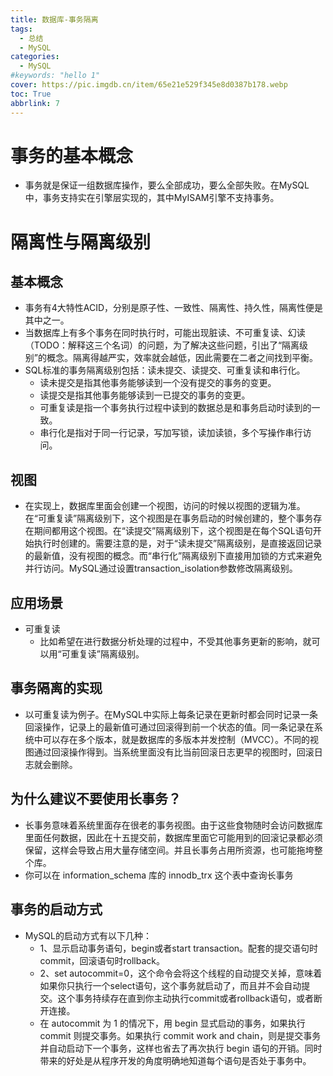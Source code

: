 ```yaml
---
title: 数据库-事务隔离
tags:
  - 总结
  - MySQL
categories:
  - MySQL
#keywords: "hello 1"
cover: https://pic.imgdb.cn/item/65e21e529f345e8d0387b178.webp
toc: True
abbrlink: 7
---
```

# 事务的基本概念
  - 事务就是保证一组数据库操作，要么全部成功，要么全部失败。在MySQL中，事务支持实在引擎层实现的，其中MyISAM引擎不支持事务。
# 隔离性与隔离级别
## 基本概念
- 事务有4大特性ACID，分别是原子性、一致性、隔离性、持久性，隔离性便是其中之一。
- 当数据库上有多个事务在同时执行时，可能出现脏读、不可重复读、幻读（TODO：解释这三个名词）的问题，为了解决这些问题，引出了“隔离级别”的概念。隔离得越严实，效率就会越低，因此需要在二者之间找到平衡。
- SQL标准的事务隔离级别包括：读未提交、读提交、可重复读和串行化。
  - 读未提交是指其他事务能够读到一个没有提交的事务的变更。
  - 读提交是指其他事务能够读到一已提交的事务的变更。
  - 可重复读是指一个事务执行过程中读到的数据总是和事务启动时读到的一致。
  - 串行化是指对于同一行记录，写加写锁，读加读锁，多个写操作串行访问。
## 视图
  - 在实现上，数据库里面会创建一个视图，访问的时候以视图的逻辑为准。在“可重复读”隔离级别下，这个视图是在事务启动的时候创建的，整个事务存在期间都用这个视图。在“读提交”隔离级别下，这个视图是在每个SQL语句开始执行时创建的。需要注意的是，对于“读未提交”隔离级别，是直接返回记录的最新值，没有视图的概念。而“串行化”隔离级别下直接用加锁的方式来避免并行访问。MySQL通过设置transaction_isolation参数修改隔离级别。
## 应用场景
- 可重复读
  - 比如希望在进行数据分析处理的过程中，不受其他事务更新的影响，就可以用“可重复读”隔离级别。
## 事务隔离的实现
  - 以可重复读为例子。在MySQL中实际上每条记录在更新时都会同时记录一条回滚操作，记录上的最新值可通过回滚得到前一个状态的值。同一条记录在系统中可以存在多个版本，就是数据库的多版本并发控制（MVCC）。不同的视图通过回滚操作得到。当系统里面没有比当前回滚日志更早的视图时，回滚日志就会删除。
## 为什么建议不要使用长事务？
  - 长事务意味着系统里面存在很老的事务视图。由于这些食物随时会访问数据库里面任何数据，因此在十五提交前，数据库里面它可能用到的回滚记录都必须保留，这样会导致占用大量存储空间。并且长事务占用所资源，也可能拖垮整个库。
  - 你可以在 information_schema 库的 innodb_trx 这个表中查询长事务
## 事务的启动方式
  - MySQL的启动方式有以下几种：
    - 1、显示启动事务语句，begin或者start transaction。配套的提交语句时commit，回滚语句时rollback。
    - 2、set autocommit=0，这个命令会将这个线程的自动提交关掉，意味着如果你只执行一个select语句，这个事务就启动了，而且并不会自动提交。这个事务持续存在直到你主动执行commit或者rollback语句，或者断开连接。
    - 在 autocommit 为 1 的情况下，用 begin 显式启动的事务，如果执行 commit 则提交事务。如果执行 commit work and chain，则是提交事务并自动启动下一个事务，这样也省去了再次执行 begin 语句的开销。同时带来的好处是从程序开发的角度明确地知道每个语句是否处于事务中。




